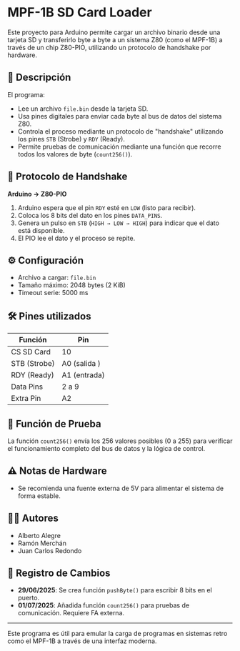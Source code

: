 # MPF-1B SD Card Loader

Este proyecto para Arduino permite cargar un archivo binario desde una tarjeta SD y transferirlo byte a byte a un sistema Z80 (como el MPF-1B) a través de un chip Z80-PIO, utilizando un protocolo de handshake por hardware.

## 🧩 Descripción

El programa:

- Lee un archivo `file.bin` desde la tarjeta SD.
- Usa pines digitales para enviar cada byte al bus de datos del sistema Z80.
- Controla el proceso mediante un protocolo de "handshake" utilizando los pines `STB` (Strobe) y `RDY` (Ready).
- Permite pruebas de comunicación mediante una función que recorre todos los valores de byte (`count256()`).

## 📐 Protocolo de Handshake

**Arduino → Z80-PIO**

1. Arduino espera que el pin `RDY` esté en `LOW` (listo para recibir).
2. Coloca los 8 bits del dato en los pines `DATA_PINS`.
3. Genera un pulso en `STB` (`HIGH → LOW → HIGH`) para indicar que el dato está disponible.
4. El PIO lee el dato y el proceso se repite.

## ⚙️ Configuración

- Archivo a cargar: `file.bin`
- Tamaño máximo: 2048 bytes (2 KiB)
- Timeout serie: 5000 ms

## 🛠️ Pines utilizados

| Función       | Pin         |
|---------------|-------------|
| CS SD Card    | 10          |
| STB (Strobe)  | A0 (salida )|
| RDY (Ready)   | A1 (entrada)|
| Data Pins     | 2 a 9       |
| Extra Pin     | A2          |

## 🧪 Función de Prueba

La función `count256()` envía los 256 valores posibles (0 a 255) para verificar el funcionamiento completo del bus de datos y la lógica de control.

## ⚠️ Notas de Hardware

- Se recomienda una fuente externa de 5V para alimentar el sistema de forma estable.

## 🧑‍💻 Autores

- Alberto Alegre  
- Ramón Merchán  
- Juan Carlos Redondo  

## 📅 Registro de Cambios

- **29/06/2025**: Se crea función `pushByte()` para escribir 8 bits en el puerto.
- **01/07/2025**: Añadida función `count256()` para pruebas de comunicación. Requiere FA externa.

---

Este programa es útil para emular la carga de programas en sistemas retro como el MPF-1B a través de una interfaz moderna.
